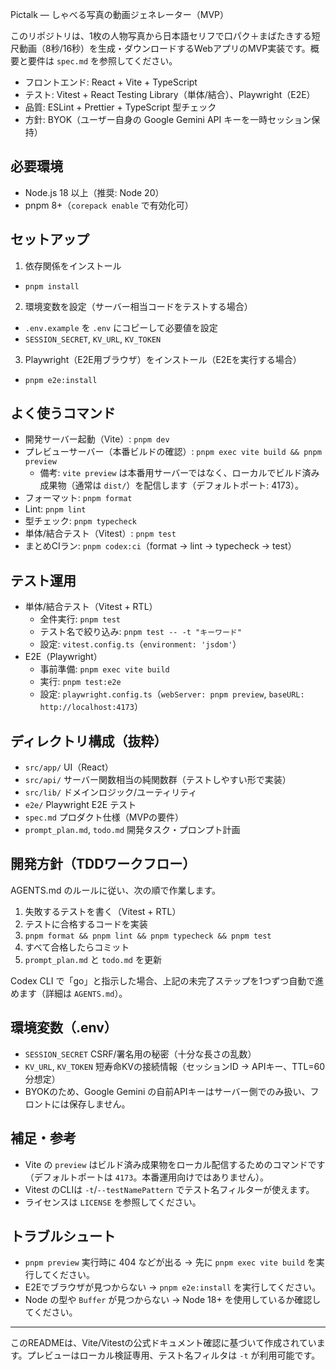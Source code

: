 Pictalk — しゃべる写真の動画ジェネレーター（MVP）

このリポジトリは、1枚の人物写真から日本語セリフで口パク＋まばたきする短尺動画（8秒/16秒）を生成・ダウンロードするWebアプリのMVP実装です。概要と要件は `spec.md` を参照してください。

- フロントエンド: React + Vite + TypeScript
- テスト: Vitest + React Testing Library（単体/結合）、Playwright（E2E）
- 品質: ESLint + Prettier + TypeScript 型チェック
- 方針: BYOK（ユーザー自身の Google Gemini API キーを一時セッション保持）

## 必要環境
- Node.js 18 以上（推奨: Node 20）
- pnpm 8+（`corepack enable` で有効化可）

## セットアップ
1) 依存関係をインストール
- `pnpm install`

2) 環境変数を設定（サーバー相当コードをテストする場合）
- `.env.example` を `.env` にコピーして必要値を設定
- `SESSION_SECRET`, `KV_URL`, `KV_TOKEN`

3) Playwright（E2E用ブラウザ）をインストール（E2Eを実行する場合）
- `pnpm e2e:install`

## よく使うコマンド
- 開発サーバー起動（Vite）: `pnpm dev`
- プレビューサーバー（本番ビルドの確認）: `pnpm exec vite build && pnpm preview`
  - 備考: `vite preview` は本番用サーバーではなく、ローカルでビルド済み成果物（通常は `dist/`）を配信します（デフォルトポート: 4173）。
- フォーマット: `pnpm format`
- Lint: `pnpm lint`
- 型チェック: `pnpm typecheck`
- 単体/結合テスト（Vitest）: `pnpm test`
- まとめCIラン: `pnpm codex:ci`（format → lint → typecheck → test）

## テスト運用
- 単体/結合テスト（Vitest + RTL）
  - 全件実行: `pnpm test`
  - テスト名で絞り込み: `pnpm test -- -t "キーワード"`
  - 設定: `vitest.config.ts`（`environment: 'jsdom'`）
- E2E（Playwright）
  - 事前準備: `pnpm exec vite build`
  - 実行: `pnpm test:e2e`
  - 設定: `playwright.config.ts`（`webServer: pnpm preview`, `baseURL: http://localhost:4173`）

## ディレクトリ構成（抜粋）
- `src/app/` UI（React）
- `src/api/` サーバー関数相当の純関数群（テストしやすい形で実装）
- `src/lib/` ドメインロジック/ユーティリティ
- `e2e/` Playwright E2E テスト
- `spec.md` プロダクト仕様（MVPの要件）
- `prompt_plan.md`, `todo.md` 開発タスク・プロンプト計画

## 開発方針（TDDワークフロー）
AGENTS.md のルールに従い、次の順で作業します。
1) 失敗するテストを書く（Vitest + RTL）
2) テストに合格するコードを実装
3) `pnpm format && pnpm lint && pnpm typecheck && pnpm test`
4) すべて合格したらコミット
5) `prompt_plan.md` と `todo.md` を更新

Codex CLI で「go」と指示した場合、上記の未完了ステップを1つずつ自動で進めます（詳細は `AGENTS.md`）。

## 環境変数（.env）
- `SESSION_SECRET` CSRF/署名用の秘密（十分な長さの乱数）
- `KV_URL`, `KV_TOKEN` 短寿命KVの接続情報（セッションID → APIキー、TTL=60分想定）
- BYOKのため、Google Gemini の自前APIキーはサーバー側でのみ扱い、フロントには保存しません。

## 補足・参考
- Vite の `preview` はビルド済み成果物をローカル配信するためのコマンドです（デフォルトポートは `4173`。本番運用向けではありません）。
- Vitest のCLIは `-t`/`--testNamePattern` でテスト名フィルターが使えます。
- ライセンスは `LICENSE` を参照してください。

## トラブルシュート
- `pnpm preview` 実行時に 404 などが出る → 先に `pnpm exec vite build` を実行してください。
- E2Eでブラウザが見つからない → `pnpm e2e:install` を実行してください。
- Node の型や `Buffer` が見つからない → Node 18+ を使用しているか確認してください。

---

このREADMEは、Vite/Vitestの公式ドキュメント確認に基づいて作成されています。プレビューはローカル検証専用、テスト名フィルタは `-t` が利用可能です。
